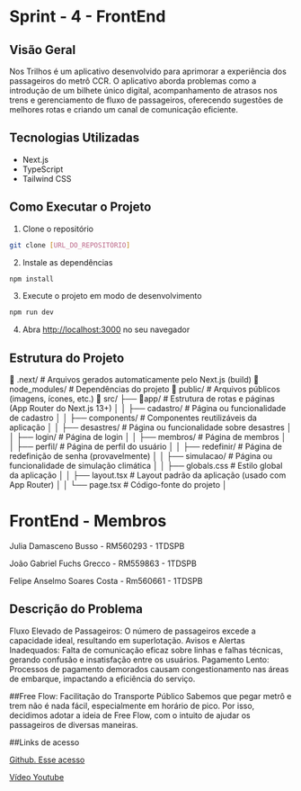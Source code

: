 # Sprint - 4 - FrontEnd

## Visão Geral

Nos Trilhos é um aplicativo desenvolvido para aprimorar a experiência dos passageiros do metrô CCR. O aplicativo aborda problemas como a introdução de um bilhete único digital, acompanhamento de atrasos nos trens e gerenciamento de fluxo de passageiros, oferecendo sugestões de melhores rotas e criando um canal de comunicação eficiente.

## Tecnologias Utilizadas
- Next.js
- TypeScript
- Tailwind CSS

## Como Executar o Projeto

1. Clone o repositório
```bash
git clone [URL_DO_REPOSITÓRIO]
```

2. Instale as dependências
```bash
npm install
```

3. Execute o projeto em modo de desenvolvimento
```bash
npm run dev
```

4. Abra [http://localhost:3000](http://localhost:3000) no seu navegador

## Estrutura do Projeto
📁 .next/                 # Arquivos gerados automaticamente pelo Next.js (build)
📁 node_modules/          # Dependências do projeto
📁 public/                # Arquivos públicos (imagens, ícones, etc.)
📁 src/
 ├── 📁app/                   # Estrutura de rotas e páginas (App Router do Next.js 13+)
│   │   ├── cadastro/          # Página ou funcionalidade de cadastro
│   │   ├── components/        # Componentes reutilizáveis da aplicação
│   │   ├── desastres/         # Página ou funcionalidade sobre desastres
│   │   ├── login/             # Página de login
│   │   ├── membros/           # Página de membros
│   │   ├── perfil/            # Página de perfil do usuário
│   │   ├── redefinir/         # Página de redefinição de senha (provavelmente)
│   │   ├── simulacao/         # Página ou funcionalidade de simulação climática
│   │   ├── globals.css        # Estilo global da aplicação
│   │   ├── layout.tsx         # Layout padrão da aplicação (usado com App Router)
│   │   └── page.tsx                        # Código-fonte do projeto
│


# FrontEnd - Membros
Julia Damasceno Busso - RM560293 - 1TDSPB

João Gabriel Fuchs Grecco - RM559863 - 1TDSPB

Felipe Anselmo Soares Costa - Rm560661 - 1TDSPB


## Descrição do Problema 
Fluxo Elevado de Passageiros: O número de passageiros excede a capacidade ideal, resultando em superlotação. 
Avisos e Alertas Inadequados: Falta de comunicação eficaz sobre linhas e falhas técnicas, gerando confusão e insatisfação entre os usuários. 
Pagamento Lento: Processos de pagamento demorados causam congestionamento nas áreas de embarque, impactando a eficiência do serviço. 

##Free Flow: Facilitação do Transporte Público
Sabemos que pegar metrô e trem não é nada fácil, especialmente em horário de pico. Por isso, decidimos adotar a ideia de Free Flow, com o intuito de ajudar os passageiros de diversas maneiras.

##Links de acesso

[Github. Esse acesso](https://github.com/juliabusso/GlobalSolutionClimaAI)

[Vídeo Youtube](https://youtu.be/ppPkpobGpvc)

